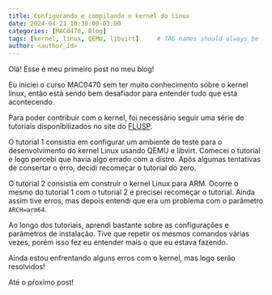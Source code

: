 ```yaml
---
title: Configurando e compilando o kernel do Linux 
date: 2024-04-21 10:30:00-03:00
categories: [MAC0470, Blog]
tags: [kernel, linux, QEMU, libvirt]     # TAG names should always be lowercase
author: <author_id>
---
```


Olá! Esse é meu primeiro post no meu blog!

Eu iniciei o curso MAC0470 sem ter muito conhecimento sobre o kernel linux, então está sendo bem desafiador para entender tudo que está acontecendo. 

Para poder contribuir com o kernel, foi necessário seguir uma série de tutoriais disponibilizados no site do [FLUSP](https://flusp.ime.usp.br/).

O tutorial 1 consistia em configurar um ambiente de teste para o desenvolvimento do kernel Linux usando QEMU e libvirt. Comecei o tutorial e logo percebi que havia algo errado com a distro. Após algumas tentativas de consertar o erro, decidi recomeçar o tutorial do zero. 

O tutorial 2 consistia em construir o kernel Linux para ARM. Ocorre o mesmo do tutorial 1 com o tutorial 2 e precisei recomeçar o tutorial. Ainda assim tive erros, mas depois entendi que era um problema com o parâmetro `ARCH=arm64`.

Ao longo dos tutoriais, aprendi bastante sobre as configurações e parâmetros de instalação. Tive que repetir os mesmos comandos várias vezes, porém isso fez eu entender mais o que eu estava fazendo.

Ainda estou enfrentando alguns erros com o kernel, mas logo serão resolvidos!

Até o pŕoximo post!
